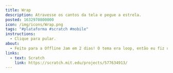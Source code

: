 ```yaml
---
title: Wrap
description: Atravesse os cantos da tela e pegue a estrela.
posted: 1632970800000
icon: /img/icons/Wrap.png
tags: "#plataforma #scratch #mobile"
instructions:
  - Clique para pular.
about:
  - Feito para a Offline Jam em 2 dias! O tema era loop, então eu fiz um jogo em que você pode ir de um lado pro outro da tela.
links:
  - text: Scratch
    link: https://scratch.mit.edu/projects/577634913/
---
```

<scratch url="https://scratch.mit.edu/projects/577634913/"></scratch>